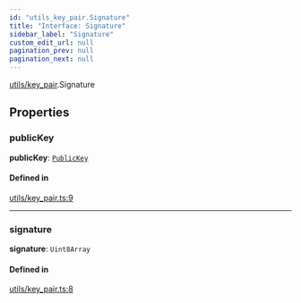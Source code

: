 ```yaml
---
id: "utils_key_pair.Signature"
title: "Interface: Signature"
sidebar_label: "Signature"
custom_edit_url: null
pagination_prev: null
pagination_next: null
---
```


[utils/key_pair](../modules/utils_key_pair.md).Signature

## Properties

### publicKey

 **publicKey**: [`PublicKey`](../classes/utils_key_pair.PublicKey.md)

#### Defined in

[utils/key_pair.ts:9](https://github.com/maxhr/near--near-api-js/blob/a0c9a104/packages/near-api-js/src/utils/key_pair.ts#L9)

___

### signature

 **signature**: `Uint8Array`

#### Defined in

[utils/key_pair.ts:8](https://github.com/maxhr/near--near-api-js/blob/a0c9a104/packages/near-api-js/src/utils/key_pair.ts#L8)

